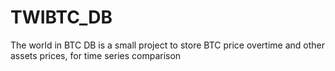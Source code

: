 # TWIBTC_DB
The world in BTC DB is a small project to store BTC price overtime and other assets prices, for time series comparison
